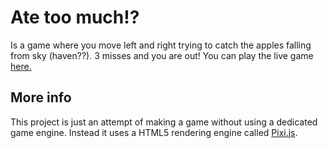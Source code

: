 # Ate too much!?
Is a game where you move left and right trying to catch the apples falling from sky (haven??). 3 misses and you are out! You can play the live game [here.](https://mihinmud.github.io/ateTooMuch/)
## More info
This project is just an attempt of making a game without using a dedicated game engine. Instead it uses a HTML5 rendering engine called [Pixi.js](https://pixijs.com).

